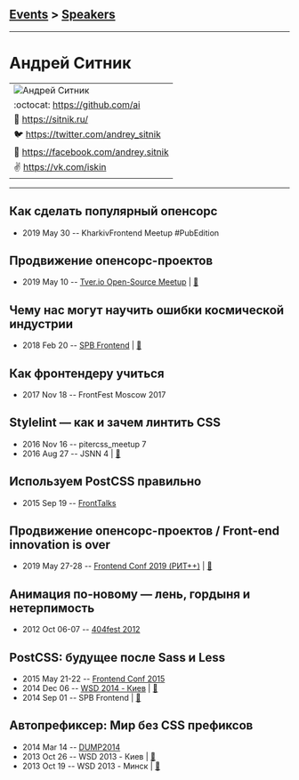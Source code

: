 ## [Events](../README.md) > [Speakers](../speakers.md)
---

# Андрей Ситник

| |
| --- |
| ![Андрей Ситник](https://avatars.io/twitter/andrey_sitnik/large)
| :octocat:  [https:&#x2F;&#x2F;github.com&#x2F;ai](https://github.com/ai)
| :page_facing_up:  [https:&#x2F;&#x2F;sitnik.ru&#x2F;](https://sitnik.ru/)
| :bird:  [https:&#x2F;&#x2F;twitter.com&#x2F;andrey_sitnik](https://twitter.com/andrey_sitnik)
| :blue_book:  [https:&#x2F;&#x2F;facebook.com&#x2F;andrey.sitnik](https://facebook.com/andrey.sitnik)
| :v:  [https:&#x2F;&#x2F;vk.com&#x2F;iskin](https://vk.com/iskin)

---
## Как сделать популярный опенсорс
- 2019 May 30 -- KharkivFrontend Meetup \#PubEdition    
## Продвижение опенсорс-проектов
- 2019 May 10 -- [Tver.io Open-Source Meetup](https://youtu.be/DU0LiH61PnQ?list=PLiOxDlmyqigwsET23hypu15X7vTgxt00L)  | [:notebook:](https://slides.com/ai/promote#/)  
## Чему нас могут научить ошибки космической индустрии
- 2018 Feb 20 -- [SPB Frontend](https://youtu.be/olDoZ5SS_uo?t=3m42s)  | [:notebook:](http://amp.gs/xDxX)  
## Как фронтендеру учиться
- 2017 Nov 18 -- FrontFest Moscow 2017    
## Stylelint — как и зачем линтить CSS
- 2016 Nov 16 -- pitercss_meetup 7    
- 2016 Aug 27 -- JSNN 4  | [:notebook:](http://slides.com/ai/stylelint-ru)  
## Используем PostCSS правильно
- 2015 Sep 19 -- [FrontTalks](https://events.yandex.ru/lib/talks/3060/)    
## Продвижение опенсорс-проектов &#x2F; Front-end innovation is over
- 2019 May 27-28 -- [Frontend Conf 2019 (РИТ++)](https://www.youtube.com/watch?v=-CLm8bwwL_M)  | [:notebook:](https://slides.com/ai/frontend-is-dying/)  
## Анимация по-новому — лень, гордыня и нетерпимость
- 2012 Oct 06-07 -- [404fest 2012](https://youtu.be/K0-45ltxyM0)    
## PostCSS: будущее после Sass и Less
- 2015 May 21-22 -- [Frontend Conf 2015](https://www.youtube.com/watch?v=XLcErnUFnsU)    
- 2014 Dec 06 -- [WSD 2014 - Киев](https://www.youtube.com/watch?v=t8Td3Oq47yE)  | [:notebook:](https://wsd.events/2014/12/06/pres/postcss/)  
- 2014 Sep 01 -- SPB Frontend  | [:notebook:](http://ai.github.io/about-postcss/)  
## Автопрефиксер: Мир без CSS префиксов
- 2014 Mar 14 -- [DUMP2014](https://www.youtube.com/watch?v=N9o3BqEj5Y0)    
- 2013 Oct 26 -- WSD 2013 - Киев  | [:notebook:](https://wsd.events/2013/10/26/pres/autoprefixer.pdf)  
- 2013 Oct 19 -- WSD 2013 - Минск  | [:notebook:](https://wsd.events/2013/10/19/pres/autoprefixer.pdf)  
